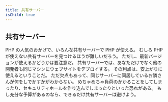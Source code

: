 ```yaml
---
title: 共有サーバー
isChild: true
---
```


## 共有サーバー

PHP の人気のおかげで、いろんな共有サーバーで PHP が使える。
むしろ PHP が使えない共有サーバーを見つけるほうが難しいだろう。
ただし、最新バージョンが使えるかどうかは要注意だ。
共有サーバーでは、あなただけでなく他の開発者も同じマシンにウェブサイトをデプロイする。
その利点は、安上がりに使えるということだ。
ただ欠点もあって、同じサーバーに同居しているお隣さんが何をしでかすかがわからない。
めちゃめちゃ負荷のかかることをしてしまったり、セキュリティホールを作り込んでしまったりといった恐れがある。
もし充分な予算があるのなら、できるだけ共有サーバーは避けよう。
